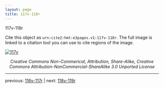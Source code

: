 ```yaml
---
layout: page
title: 117v-118r
---
```


117v-118r

Cite this object as `urn:cite2:hmt:e3pages.v1:117v-118r`.  The full image is linked to a citation tool you can use to cite regions of the image.

[![117v](http://www.homermultitext.org/iipsrv?IIIF=/project/homer/pyramidal/deepzoom/hmt/e3bifolio/v1/E3_117v_118r.tif/full/800,/0/default.jpg)](http://www.homermultitext.org/ict2/?urn=urn:cite2:hmt:e3bifolio.v1:E3_117v_118r) 

<p style="text-align: center; font-style: italic;">Creative Commons Non-Commerical, Attribution, Share-Alike, Creative Commons Attribution-NonCommercial-ShareAlike 3.0 Unported License</p>

---

previous: [116v-117r](../116v-117r/) | next: [118v-119r](../118v-119r/)
